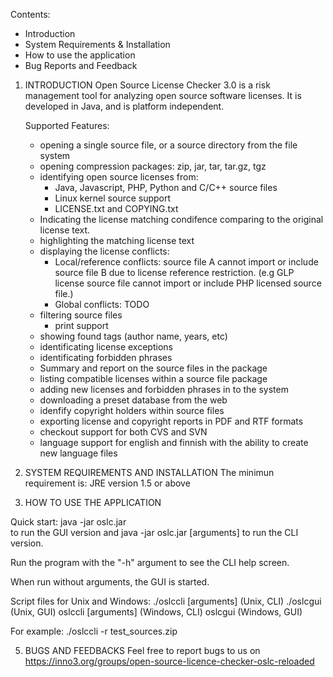 Contents:

- Introduction
- System Requirements & Installation
- How to use the application
- Bug Reports and Feedback

1. INTRODUCTION
	Open Source License Checker 3.0 is a risk management tool for analyzing open 
	source software licenses. It is developed in Java, and is platform 
	independent.
	
	Supported Features:
	- opening a single source file, or a source directory from the file system
	- opening compression packages: zip, jar, tar, tar.gz, tgz
	- identifying open source licenses from:
		* Java, Javascript, PHP, Python and C/C++ source files 
		* Linux kernel source support
		* LICENSE.txt and COPYING.txt
	- Indicating the license matching condifence comparing to the original license
	  text.
	- highlighting the matching license text
	- displaying the license conflicts:
		* Local/reference conflicts: source file A cannot import or include source 
		  file B due to license reference restriction. (e.g GLP license source file
		  cannot import or include PHP licensed source file.)
		* Global conflicts: TODO
	- filtering source files
        - print support
	- showing found tags (author name, years, etc)
	- identificating license exceptions
	- identificating forbidden phrases
	- Summary and report on the source files in the package
	- listing compatible licenses within a source file package
	- adding new licenses and forbidden phrases in to the system
	- downloading a preset database from the web
	- idenfify copyright holders within source files
	- exporting license and copyright reports in PDF and RTF formats
	- checkout support for both CVS and SVN
	- language support for english and finnish with the ability to create new language files
	
2. SYSTEM REQUIREMENTS AND INSTALLATION
	The minimun requirement is: JRE version 1.5 or above
	
3. HOW TO USE THE APPLICATION

Quick start:
    java -jar oslc.jar   
           to run the GUI version and
    java -jar oslc.jar [arguments]
           to run the CLI version.

Run the program with the "-h" argument to see the CLI help screen.

When run without arguments, the GUI is started.

Script files for Unix and Windows:
   ./oslccli [arguments]       (Unix, CLI)
   ./oslcgui                   (Unix, GUI)
   oslccli [arguments]         (Windows, CLI)
   oslcgui                     (Windows, GUI)


For example:
   ./oslccli -r test_sources.zip

5. BUGS AND FEEDBACKS
   	Feel free to report bugs to us on https://inno3.org/groups/open-source-licence-checker-oslc-reloaded